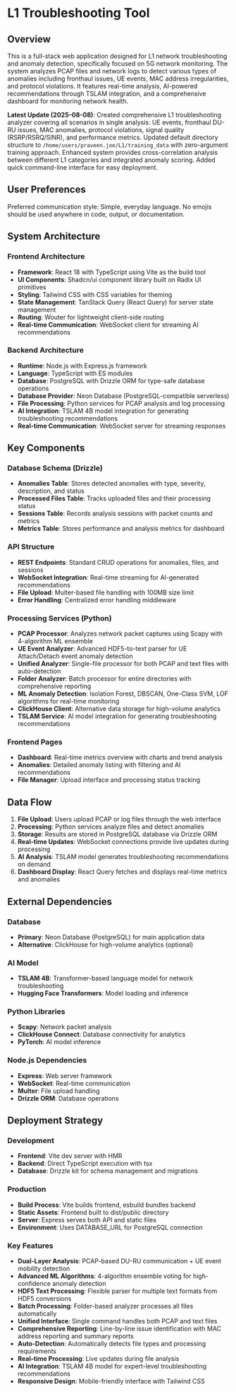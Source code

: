 # L1 Troubleshooting Tool

## Overview

This is a full-stack web application designed for L1 network troubleshooting and anomaly detection, specifically focused on 5G network monitoring. The system analyzes PCAP files and network logs to detect various types of anomalies including fronthaul issues, UE events, MAC address irregularities, and protocol violations. It features real-time analysis, AI-powered recommendations through TSLAM integration, and a comprehensive dashboard for monitoring network health.

**Latest Update (2025-08-08)**: Created comprehensive L1 troubleshooting analyzer covering all scenarios in single analysis: UE events, fronthaul DU-RU issues, MAC anomalies, protocol violations, signal quality (RSRP/RSRQ/SINR), and performance metrics. Updated default directory structure to `/home/users/praveen.joe/L1/training_data` with zero-argument training approach. Enhanced system provides cross-correlation analysis between different L1 categories and integrated anomaly scoring. Added quick command-line interface for easy deployment.

## User Preferences

Preferred communication style: Simple, everyday language. No emojis should be used anywhere in code, output, or documentation.

## System Architecture

### Frontend Architecture
- **Framework**: React 18 with TypeScript using Vite as the build tool
- **UI Components**: Shadcn/ui component library built on Radix UI primitives
- **Styling**: Tailwind CSS with CSS variables for theming
- **State Management**: TanStack Query (React Query) for server state management
- **Routing**: Wouter for lightweight client-side routing
- **Real-time Communication**: WebSocket client for streaming AI recommendations

### Backend Architecture
- **Runtime**: Node.js with Express.js framework
- **Language**: TypeScript with ES modules
- **Database**: PostgreSQL with Drizzle ORM for type-safe database operations
- **Database Provider**: Neon Database (PostgreSQL-compatible serverless)
- **File Processing**: Python services for PCAP analysis and log processing
- **AI Integration**: TSLAM 4B model integration for generating troubleshooting recommendations
- **Real-time Communication**: WebSocket server for streaming responses

## Key Components

### Database Schema (Drizzle)
- **Anomalies Table**: Stores detected anomalies with type, severity, description, and status
- **Processed Files Table**: Tracks uploaded files and their processing status
- **Sessions Table**: Records analysis sessions with packet counts and metrics
- **Metrics Table**: Stores performance and analysis metrics for dashboard

### API Structure
- **REST Endpoints**: Standard CRUD operations for anomalies, files, and sessions
- **WebSocket Integration**: Real-time streaming for AI-generated recommendations
- **File Upload**: Multer-based file handling with 100MB size limit
- **Error Handling**: Centralized error handling middleware

### Processing Services (Python)
- **PCAP Processor**: Analyzes network packet captures using Scapy with 4-algorithm ML ensemble
- **UE Event Analyzer**: Advanced HDF5-to-text parser for UE Attach/Detach event anomaly detection
- **Unified Analyzer**: Single-file processor for both PCAP and text files with auto-detection
- **Folder Analyzer**: Batch processor for entire directories with comprehensive reporting
- **ML Anomaly Detection**: Isolation Forest, DBSCAN, One-Class SVM, LOF algorithms for real-time monitoring
- **ClickHouse Client**: Alternative data storage for high-volume analytics
- **TSLAM Service**: AI model integration for generating troubleshooting recommendations

### Frontend Pages
- **Dashboard**: Real-time metrics overview with charts and trend analysis
- **Anomalies**: Detailed anomaly listing with filtering and AI recommendations
- **File Manager**: Upload interface and processing status tracking

## Data Flow

1. **File Upload**: Users upload PCAP or log files through the web interface
2. **Processing**: Python services analyze files and detect anomalies
3. **Storage**: Results are stored in PostgreSQL database via Drizzle ORM
4. **Real-time Updates**: WebSocket connections provide live updates during processing
5. **AI Analysis**: TSLAM model generates troubleshooting recommendations on demand
6. **Dashboard Display**: React Query fetches and displays real-time metrics and anomalies

## External Dependencies

### Database
- **Primary**: Neon Database (PostgreSQL) for main application data
- **Alternative**: ClickHouse for high-volume analytics (optional)

### AI Model
- **TSLAM 4B**: Transformer-based language model for network troubleshooting
- **Hugging Face Transformers**: Model loading and inference

### Python Libraries
- **Scapy**: Network packet analysis
- **ClickHouse Connect**: Database connectivity for analytics
- **PyTorch**: AI model inference

### Node.js Dependencies
- **Express**: Web server framework
- **WebSocket**: Real-time communication
- **Multer**: File upload handling
- **Drizzle ORM**: Database operations

## Deployment Strategy

### Development
- **Frontend**: Vite dev server with HMR
- **Backend**: Direct TypeScript execution with tsx
- **Database**: Drizzle kit for schema management and migrations

### Production
- **Build Process**: Vite builds frontend, esbuild bundles backend
- **Static Assets**: Frontend built to dist/public directory
- **Server**: Express serves both API and static files
- **Environment**: Uses DATABASE_URL for PostgreSQL connection

### Key Features
- **Dual-Layer Analysis**: PCAP-based DU-RU communication + UE event mobility detection
- **Advanced ML Algorithms**: 4-algorithm ensemble voting for high-confidence anomaly detection
- **HDF5 Text Processing**: Flexible parser for multiple text formats from HDF5 conversions
- **Batch Processing**: Folder-based analyzer processes all files automatically
- **Unified Interface**: Single command handles both PCAP and text files
- **Comprehensive Reporting**: Line-by-line issue identification with MAC address reporting and summary reports
- **Auto-Detection**: Automatically detects file types and processing requirements
- **Real-time Processing**: Live updates during file analysis
- **AI Integration**: TSLAM 4B model for expert-level troubleshooting recommendations
- **Responsive Design**: Mobile-friendly interface with Tailwind CSS